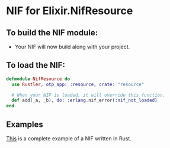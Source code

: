# NIF for Elixir.NifResource

## To build the NIF module:

- Your NIF will now build along with your project.

## To load the NIF:

```elixir
defmodule NifResource do
  use Rustler, otp_app: :resource, crate: "resource"

  # When your NIF is loaded, it will override this function.
  def add(_a, _b), do: :erlang.nif_error(:nif_not_loaded)
end
```

## Examples

[This](https://github.com/rusterlium/NifIo) is a complete example of a NIF written in Rust.
